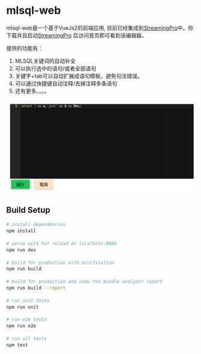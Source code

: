 # mlsql-web

mlsql-web是一个基于VueJs2的前端应用,
目前已经集成到[StreamingPro](https://github.com/allwefantasy/streamingpro)中。你下载并且启动[StreamingPro](https://github.com/allwefantasy/streamingpro)
后访问首页即可看到该编辑器。

提供的功能有：

1. MLSQL关键词的自动补全
2. 可以执行选中的语句/或者全部语句
3. 关键字+tab可以自动扩展成语句模板，避免句法错误。
4. 可以通过快捷键自动注释/去掉注释多条语句
5. 还有更多。。。。


![pic](./images/WX20180629-105204@2x.png)

## Build Setup

``` bash
# install dependencies
npm install

# serve with hot reload at localhost:8080
npm run dev

# build for production with minification
npm run build

# build for production and view the bundle analyzer report
npm run build --report

# run unit tests
npm run unit

# run e2e tests
npm run e2e

# run all tests
npm test
```
